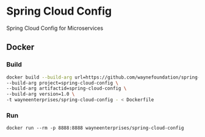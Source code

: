 # Spring Cloud Config

Spring Cloud Config for Microservices

## Docker

### Build

```bash
docker build --build-arg url=https://github.com/waynefoundation/spring-cloud-config.git \
--build-arg project=spring-cloud-config \
--build-arg artifactid=spring-cloud-config \
--build-arg version=1.0 \
-t wayneenterprises/spring-cloud-config - < Dockerfile
```

### Run

```
docker run --rm -p 8888:8888 wayneenterprises/spring-cloud-config
```